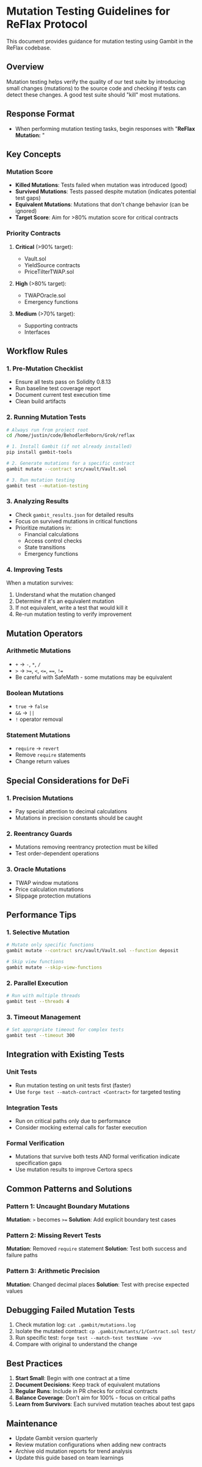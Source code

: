 # Mutation Testing Guidelines for ReFlax Protocol

This document provides guidance for mutation testing using Gambit in the ReFlax codebase.

## Overview

Mutation testing helps verify the quality of our test suite by introducing small changes (mutations) to the source code and checking if tests can detect these changes. A good test suite should "kill" most mutations.

## Response Format
- When performing mutation testing tasks, begin responses with "**ReFlax Mutation:** "

## Key Concepts

### Mutation Score
- **Killed Mutations**: Tests failed when mutation was introduced (good)
- **Survived Mutations**: Tests passed despite mutation (indicates potential test gaps)
- **Equivalent Mutations**: Mutations that don't change behavior (can be ignored)
- **Target Score**: Aim for >80% mutation score for critical contracts

### Priority Contracts
1. **Critical** (>90% target):
   - Vault.sol
   - YieldSource contracts
   - PriceTilterTWAP.sol

2. **High** (>80% target):
   - TWAPOracle.sol
   - Emergency functions

3. **Medium** (>70% target):
   - Supporting contracts
   - Interfaces

## Workflow Rules

### 1. Pre-Mutation Checklist
- Ensure all tests pass on Solidity 0.8.13
- Run baseline test coverage report
- Document current test execution time
- Clean build artifacts

### 2. Running Mutation Tests
```bash
# Always run from project root
cd /home/justin/code/BehodlerReborn/Grok/reflax

# 1. Install Gambit (if not already installed)
pip install gambit-tools

# 2. Generate mutations for a specific contract
gambit mutate --contract src/vault/Vault.sol

# 3. Run mutation testing
gambit test --mutation-testing
```

### 3. Analyzing Results
- Check `gambit_results.json` for detailed results
- Focus on survived mutations in critical functions
- Prioritize mutations in:
  - Financial calculations
  - Access control checks
  - State transitions
  - Emergency functions

### 4. Improving Tests
When a mutation survives:
1. Understand what the mutation changed
2. Determine if it's an equivalent mutation
3. If not equivalent, write a test that would kill it
4. Re-run mutation testing to verify improvement

## Mutation Operators

### Arithmetic Mutations
- `+` → `-`, `*`, `/`
- `>` → `>=`, `<`, `<=`, `==`, `!=`
- Be careful with SafeMath - some mutations may be equivalent

### Boolean Mutations
- `true` → `false`
- `&&` → `||`
- `!` operator removal

### Statement Mutations
- `require` → `revert`
- Remove `require` statements
- Change return values

## Special Considerations for DeFi

### 1. Precision Mutations
- Pay special attention to decimal calculations
- Mutations in precision constants should be caught

### 2. Reentrancy Guards
- Mutations removing reentrancy protection must be killed
- Test order-dependent operations

### 3. Oracle Mutations
- TWAP window mutations
- Price calculation mutations
- Slippage protection mutations

## Performance Tips

### 1. Selective Mutation
```bash
# Mutate only specific functions
gambit mutate --contract src/vault/Vault.sol --function deposit

# Skip view functions
gambit mutate --skip-view-functions
```

### 2. Parallel Execution
```bash
# Run with multiple threads
gambit test --threads 4
```

### 3. Timeout Management
```bash
# Set appropriate timeout for complex tests
gambit test --timeout 300
```

## Integration with Existing Tests

### Unit Tests
- Run mutation testing on unit tests first (faster)
- Use `forge test --match-contract <Contract>` for targeted testing

### Integration Tests
- Run on critical paths only due to performance
- Consider mocking external calls for faster execution

### Formal Verification
- Mutations that survive both tests AND formal verification indicate specification gaps
- Use mutation results to improve Certora specs

## Common Patterns and Solutions

### Pattern 1: Uncaught Boundary Mutations
**Mutation**: `>` becomes `>=`
**Solution**: Add explicit boundary test cases

### Pattern 2: Missing Revert Tests
**Mutation**: Removed `require` statement
**Solution**: Test both success and failure paths

### Pattern 3: Arithmetic Precision
**Mutation**: Changed decimal places
**Solution**: Test with precise expected values

## Debugging Failed Mutation Tests

1. Check mutation log: `cat .gambit/mutations.log`
2. Isolate the mutated contract: `cp .gambit/mutants/1/Contract.sol test/`
3. Run specific test: `forge test --match-test testName -vvv`
4. Compare with original to understand the change

## Best Practices

1. **Start Small**: Begin with one contract at a time
2. **Document Decisions**: Keep track of equivalent mutations
3. **Regular Runs**: Include in PR checks for critical contracts
4. **Balance Coverage**: Don't aim for 100% - focus on critical paths
5. **Learn from Survivors**: Each survived mutation teaches about test gaps

## Maintenance

- Update Gambit version quarterly
- Review mutation configurations when adding new contracts
- Archive old mutation reports for trend analysis
- Update this guide based on team learnings